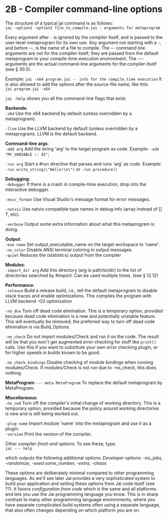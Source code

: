 # 2B - Compiler command-line options

The structure of a typical jai command is as follows:  
`jai -option1 -option2 file_to_compile.jai - arguments for metaprogram`

Every argument after `-` is ignored by the compiler itself, and is passed to the user-level metaprogram for its own use.
Any argument not starting with a -, and before --, is the name of a file to compile.
The -- command line arguments are not for the compiler itself; 
they are passed from the default metaprogram to your compile-time execution environment. 
The --- arguments are the actual command-line arguments for the compiler itself (see § 30.5).

Example:     `jai -x64 program.jai -- info for the compile_time execution`
It is also allowed to add the options after the source-file name, like this:  
 `jai program.jai -x64`

`jai -help` shows you all the command-line flags that exist:

**Backends**:  
 `-x64`              Use the x64 backend by default (unless overridden by a metaprogram).

 `-llvm`             Use the LLVM backend by default (unless overridden by a metaprogram).
                     LLVM is the default backend.

**Command-line args**:  
 `-add arg`          Add the string 'arg' to the target program as code.
                     Example: `-add "MY_VARIABLE :: 42"`;
                     
 `-run arg`          Start a #run directive that parses and runs 'arg' as code.
                     Example: `-run write_string(\"Hello!\n\")` or `-run procedure()`
                   
**Debugging**:  
 `-debugger`         If there is a crash in compile-time execution, drop into the interactive debugger.

 `-msvc_format`      Use Visual Studio's message format for error messages.

 `-natvis`           Use natvis compatible type names in debug info (array<T> instead of [] T, etc).

 `-verbose`          Output some extra information about what this metaprogram is doing.

**Output**:  
 `-exe name`         Set output_executable_name on the target workspace to 'name'.  
 `-no_color`         Disable ANSI terminal coloring in output messages.    
 `-quiet`            Reduces the (statistics) output from the compiler 

**Modules**:  
 `-import_dir arg`   Add this directory (arg is path/to/dir) to the list of directories searched by #import. Can be used multiple times. (see § 12.12)

**Performance**:  
 `-release`          Build a release build, i.e., tell the default metaprogram to disable stack traces and enable optimizations. This compiles the program with LLVM backend -O2 optimization

 `-no_dce`     Turn off dead code elimination. This is a temporary option, provided because dead code elimination is a new and potentially unstable feature. This will eventually be removed; the preferred way to turn off dead code elimination is via Build_Options.

 `-no_check`         Do not import modules/Check and run it on the code. The result will be that you won't get augmented error checking for stuff like `print()` calls. Use this if you want to substitute your own error checking plugin, or for higher speeds in builds known to be good.

 `-no_check_bindings`  	Disable checking of module bindings when running modules/Check. If modules/Check is not run due to -no_check, this does nothing.

**MetaProgram**
`--- meta MetaProgram`  To replace the default metaprogram by MetaProgram.

**Miscellaneous**:  
 `-no_cwd`  Turn off the compiler's initial change of working directory. This is a temporary option, provided because the policy around working directories is new and is still being worked out.

 `-plug name`        Import module 'name' into the metaprogram and use it as a plugin.  
 `-version`          Print the version of the compiler.  

Other _compiler-front-end options_:
To see these, type:  
           `jai --- help`

which outputs the following additional options:
_Developer options: -no_jobs, -randomize, -seed some_number, -extra, -chaos_

These options are deliberately minimal compared to other programming languages. As we'll see later Jai provides a very sophisticated system to build your application and setting these options from Jai code itself (see ??). It favors _configuration from code_ which is the same and all platforms and lets you use the Jai programming language you know. This is in sharp contrast to many other programming language environments, where you have separate complicated build systems often using a separate language, that also often changes depending on which platform you are on.